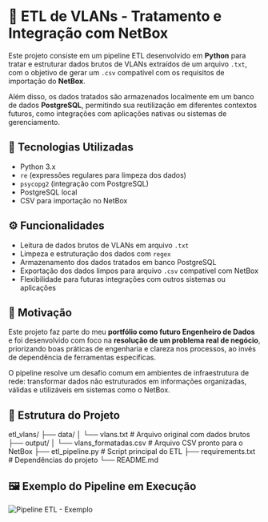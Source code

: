 # 🔄 ETL de VLANs - Tratamento e Integração com NetBox

Este projeto consiste em um pipeline ETL desenvolvido em **Python** para tratar e estruturar dados brutos de VLANs extraídos de um arquivo `.txt`, com o objetivo de gerar um `.csv` compatível com os requisitos de importação do **NetBox**. 

Além disso, os dados tratados são armazenados localmente em um banco de dados **PostgreSQL**, permitindo sua reutilização em diferentes contextos futuros, como integrações com aplicações nativas ou sistemas de gerenciamento.

## 🧩 Tecnologias Utilizadas

- Python 3.x
- `re` (expressões regulares para limpeza dos dados)
- `psycopg2` (integração com PostgreSQL)
- PostgreSQL local
- CSV para importação no NetBox

## ⚙️ Funcionalidades

- Leitura de dados brutos de VLANs em arquivo `.txt`
- Limpeza e estruturação dos dados com `regex`
- Armazenamento dos dados tratados em banco PostgreSQL
- Exportação dos dados limpos para arquivo `.csv` compatível com NetBox
- Flexibilidade para futuras integrações com outros sistemas ou aplicações

## 🧠 Motivação

Este projeto faz parte do meu **portfólio como futuro Engenheiro de Dados** e foi desenvolvido com foco na **resolução de um problema real de negócio**, priorizando boas práticas de engenharia e clareza nos processos, ao invés de dependência de ferramentas específicas.

O pipeline resolve um desafio comum em ambientes de infraestrutura de rede: transformar dados não estruturados em informações organizadas, válidas e utilizáveis em sistemas como o NetBox.

## 📁 Estrutura do Projeto

etl_vlans/
├── data/
│ └── vlans.txt # Arquivo original com dados brutos
├── output/
│ └── vlans_formatadas.csv # Arquivo CSV pronto para o NetBox
├── etl_pipeline.py # Script principal do ETL
├── requirements.txt # Dependências do projeto
└── README.md

## 🖼️ Exemplo do Pipeline em Execução

![Pipeline ETL - Exemplo](pipelinevlans.jpeg)
